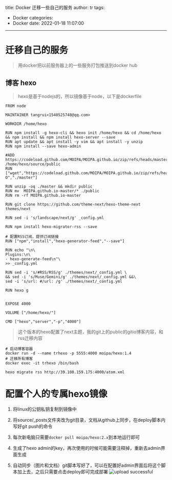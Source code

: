 title: Docker 迁移一些自己的服务
author: tr
tags:
  - Docker
categories:
  - Docker
date: 2022-01-18 11:07:00
---
# 迁移自己的服务
> 用docker把以前服务器上的一些服务打包推送到docker hub
<!--more-->

## 博客 hexo

> hexo是基于nodejs的，所以镜像基于node，以下是dockerfile

```shell
FROM node

MAINTAINER tangrui<1540525748@qq.com>

WORKDIR /home/hexo

RUN npm install -g hexo-cli && hexo init /home/hexo && cd /home/hexo && npm install && npm install hexo-server --save
RUN apt update && apt install -y vim && apt install -y unzip
RUN npm install --save hexo-admin 

#ADD https://codeload.github.com/MOIPA/MOIPA.github.io/zip/refs/heads/master /home/hexo/source/public
RUN ["wget","https://codeload.github.com/MOIPA/MOIPA.github.io/zip/refs/heads/master","-O","./master"]

RUN unzip -oq ./master && mkdir public
RUN mv  MOIPA.github.io-master/* ./public
RUN rm -rf MOIPA.github.io-master

RUN git clone https://github.com/theme-next/hexo-theme-next themes/next

RUN sed -i 's/landscape/next/g' _config.yml

RUN npm install hexo-migrator-rss --save

# 配置RSS订阅，提供订阅链接
RUN ["npm","install","hexo-generator-feed","--save"]
 
RUN echo "\n\
Plugins:\n\
- hexo-generate-feed\n"\
>> _config.yml 

RUN sed -i 's/#RSS/RSS/g' ./themes/next/_config.yml \
&& sed -i 's/Muse/Gemini/g' ./themes/next/_config.yml &&\
sed -i 's/url: #/url: /g' ./themes/next/_config.yml 

RUN hexo g


EXPOSE 4000 

VOLUME ["/home/hexo/"]

CMD ["hexo","server","-p","4000"]
```

> 这个版本的hexo配置了next主题，我的git上的public的gitio博客内容，和rss迁移内容

```shell
# 启动博客容器
docker run -d --name trhexo -p 5555:4000 moipa/hexo:1.4
# 迁移所有博客
docker exec -it trhexo /bin/bash

hexo migrate rss http://39.108.159.175:4000/atom.xml
```

# 配置个人的专属hexo镜像

1. 将linux的公钥私钥复制到镜像中

2. 将source/_posts文件夹改为git目录，文档从github上同步，在deploy脚本内写好git push的命令

3. 每次新电脑只需要`docker pull moipa/hexo:2.x`到本地运行即可

4. 生成了hexo admin的key，再次使用的时候可能需要注释掉，重新去admin界面生成

5. 自动同步（图片和文档）git脚本写好了，可以在配置好admin界面后将这个脚本加上去，之后只需要点击deploy即可完成部署
![upload successful](/images/pasted-129.png)